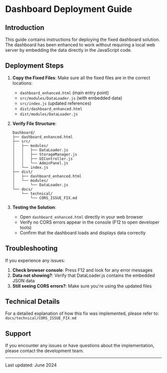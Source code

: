 # Dashboard Deployment Guide

## Introduction

This guide contains instructions for deploying the fixed dashboard solution. The dashboard has been enhanced to work without requiring a local web server by embedding the data directly in the JavaScript code.

## Deployment Steps

1. **Copy the Fixed Files**: Make sure all the fixed files are in the correct locations:
   - `dashboard_enhanced.html` (main entry point)
   - `src/modules/DataLoader.js` (with embedded data)
   - `src/index.js` (updated references)
   - `dist/dashboard_enhanced.html`
   - `dist/modules/DataLoader.js`

2. **Verify File Structure**:

   ```text
   Dashboard/
   ├── dashboard_enhanced.html
   ├── src/
   │   ├── modules/
   │   │   ├── DataLoader.js
   │   │   ├── StorageManager.js
   │   │   ├── UIController.js
   │   │   └── AdminPanel.js
   │   └── index.js
   ├── dist/
   │   ├── dashboard_enhanced.html
   │   └── modules/
   │       └── DataLoader.js
   └── docs/
       └── technical/
           └── CORS_ISSUE_FIX.md
   ```

3. **Testing the Solution**:
   - Open `dashboard_enhanced.html` directly in your web browser
   - Verify no CORS errors appear in the console (F12 to open developer tools)
   - Confirm that the dashboard loads and displays data correctly

## Troubleshooting

If you experience any issues:

1. **Check browser console**: Press F12 and look for any error messages
2. **Data not showing?**: Verify that DataLoader.js contains the embedded JSON data
3. **Still seeing CORS errors?**: Make sure you're using the updated files

## Technical Details

For a detailed explanation of how this fix was implemented, please refer to:
`docs/technical/CORS_ISSUE_FIX.md`

## Support

If you encounter any issues or have questions about the implementation, please contact the development team.

---
Last updated: June 2024

